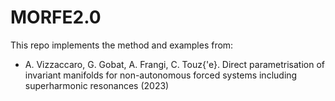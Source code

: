 # MORFE2.0

This repo implements the method and examples from:
* A. Vizzaccaro, G. Gobat, A. Frangi, C. Touz{\'e}. Direct parametrisation of invariant manifolds for non-autonomous forced systems including superharmonic resonances (2023) 
